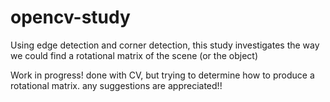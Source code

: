 # opencv-study
Using edge detection and corner detection, this study investigates the way we could find a rotational matrix of the scene (or the object)

Work in progress! 
done with CV, but trying to determine how to produce a rotational matrix.
any suggestions are appreciated!!
